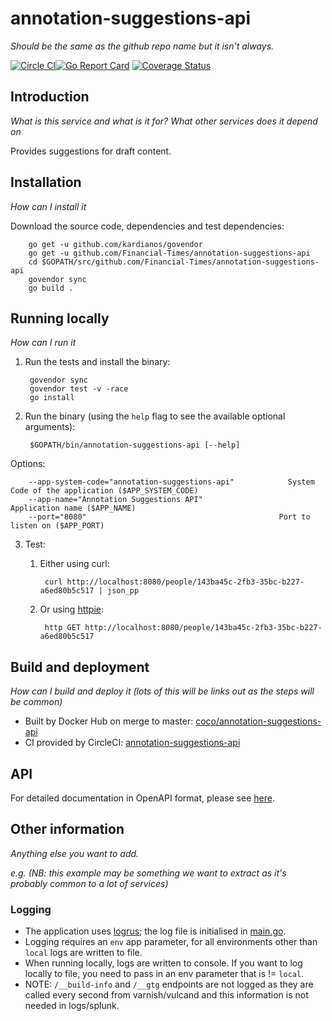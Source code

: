 # annotation-suggestions-api
_Should be the same as the github repo name but it isn't always._

[![Circle CI](https://circleci.com/gh/Financial-Times/annotation-suggestions-api/tree/master.png?style=shield)](https://circleci.com/gh/Financial-Times/annotation-suggestions-api/tree/master)[![Go Report Card](https://goreportcard.com/badge/github.com/Financial-Times/annotation-suggestions-api)](https://goreportcard.com/report/github.com/Financial-Times/annotation-suggestions-api) [![Coverage Status](https://coveralls.io/repos/github/Financial-Times/annotation-suggestions-api/badge.svg)](https://coveralls.io/github/Financial-Times/annotation-suggestions-api)

## Introduction

_What is this service and what is it for? What other services does it depend on_

Provides suggestions for draft content.

## Installation

_How can I install it_

Download the source code, dependencies and test dependencies:

        go get -u github.com/kardianos/govendor
        go get -u github.com/Financial-Times/annotation-suggestions-api
        cd $GOPATH/src/github.com/Financial-Times/annotation-suggestions-api
        govendor sync
        go build .

## Running locally
_How can I run it_

1. Run the tests and install the binary:

        govendor sync
        govendor test -v -race
        go install

2. Run the binary (using the `help` flag to see the available optional arguments):

        $GOPATH/bin/annotation-suggestions-api [--help]

Options:

        --app-system-code="annotation-suggestions-api"            System Code of the application ($APP_SYSTEM_CODE)
        --app-name="Annotation Suggestions API"                   Application name ($APP_NAME)
        --port="8080"                                           Port to listen on ($APP_PORT)

3. Test:

    1. Either using curl:

            curl http://localhost:8080/people/143ba45c-2fb3-35bc-b227-a6ed80b5c517 | json_pp

    1. Or using [httpie](https://github.com/jkbrzt/httpie):

            http GET http://localhost:8080/people/143ba45c-2fb3-35bc-b227-a6ed80b5c517

## Build and deployment
_How can I build and deploy it (lots of this will be links out as the steps will be common)_

* Built by Docker Hub on merge to master: [coco/annotation-suggestions-api](https://hub.docker.com/r/coco/annotation-suggestions-api/)
* CI provided by CircleCI: [annotation-suggestions-api](https://circleci.com/gh/Financial-Times/annotation-suggestions-api)

## API

For detailed documentation in OpenAPI format, please see [here](./_ft/api.yml).

## Other information
_Anything else you want to add._

_e.g. (NB: this example may be something we want to extract as it's probably common to a lot of services)_

### Logging

* The application uses [logrus](https://github.com/Sirupsen/logrus); the log file is initialised in [main.go](main.go).
* Logging requires an `env` app parameter, for all environments other than `local` logs are written to file.
* When running locally, logs are written to console. If you want to log locally to file, you need to pass in an env parameter that is != `local`.
* NOTE: `/__build-info` and `/__gtg` endpoints are not logged as they are called every second from varnish/vulcand and this information is not needed in logs/splunk.
